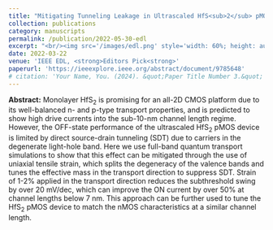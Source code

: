 ```yaml
---
title: "Mitigating Tunneling Leakage in Ultrascaled HfS<sub>2</sub> pMOS Devices With Uniaxial Strain"
collection: publications
category: manuscripts
permalink: /publication/2022-05-30-edl
excerpt: "<br/><img src='/images/edl.png' style='width: 60%; height: auto;'>>"
date: 2022-03-22
venue: 'IEEE EDL, <strong>Editors Pick<strong>'
paperurl: 'https://ieeexplore.ieee.org/abstract/document/9785648'
# citation: 'Your Name, You. (2024). &quot;Paper Title Number 3.&quot; <i>GitHub Journal of Bugs</i>. 1(3).'
---
```


**Abstract:** Monolayer HfS<sub>2</sub> is promising for an all-2D CMOS platform due to its well-balanced n- and p-type transport properties, and is predicted to show high drive currents into the sub-10-nm channel length regime. However, the OFF-state performance of the ultrascaled HfS<sub>2</sub> pMOS device is limited by direct source-drain tunneling (SDT) due to carriers in the degenerate light-hole band. Here we use full-band quantum transport simulations to show that this effect can be mitigated through the use of uniaxial tensile strain, which splits the degeneracy of the valence bands and tunes the effective mass in the transport direction to suppress SDT. Strain of 1-2% applied in the transport direction reduces the subthreshold swing by over 20 mV/dec, which can improve the ON current by over 50% at channel lengths below 7 nm. This approach can be further used to tune the HfS<sub>2</sub> pMOS device to match the nMOS characteristics at a similar channel length.
